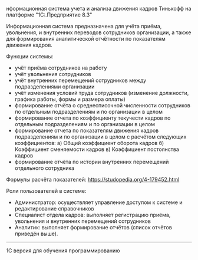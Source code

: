 нформационная система учета и анализа движения кадров Тинькофф на платформе "1С:.Предприятие 8.3"

Информационная система предназначена для учёта приёма, увольнения, и внутренних переводов сотрудников организации, а также для формирования аналитической отчётности по показателям движения кадров.

Функции системы:
- учёт приёма сотрудников на работу
- учёт увольнения сотрудников
- учёт внутренних перемещений сотрудников между подразделениями организации
- учёт изменения условий труда сотрудников (изменение должности, графика работы, формы и размера оплаты)
- формирование отчёта о среднесписочной численности сотрудников по отдельным подразделениям и по организации в целом
- формирование отчета по коэффициенту текучести кадров по отдельным подразделениям и по организации в целом
- формирование отчета по показателям движения кадров подразделениям и по организации в целом с расчётом следующих коэффициентов:
а) Общий коэффициент оборота кадров
б) Коэффициент сменяемости кадров
в) Коэффициент постоянства кадров
- формирование отчёта по истории внутренних перемещений отдельного сотрудника

Формулы расчёта показателей:
https://studopedia.org/4-179452.html

Роли пользователей в системе:
- Администратор: осуществляет управление доступом к системе и редактирование справочников
- Специалист отдела кадров: выполняет регистрацию приёма, увольнения и внутренних перемещений сотрудников
- Аналитик: выполняет формирование отчётов (список отчётов приведён выше).



----
1С версия для обучения программированию
